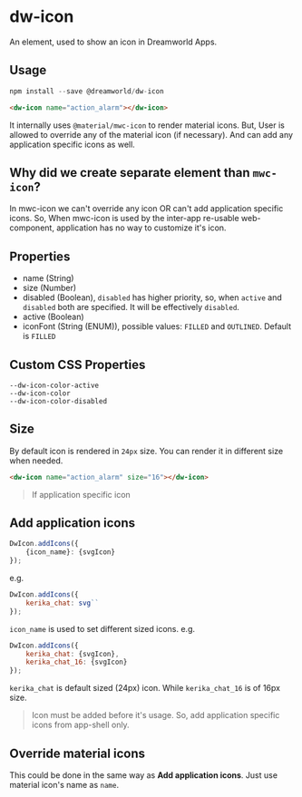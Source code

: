 # dw-icon

An element, used to show an icon in Dreamworld Apps.

## Usage
```js
npm install --save @dreamworld/dw-icon
```

```html
<dw-icon name="action_alarm"></dw-icon>
```

It internally uses `@material/mwc-icon` to render material icons. But, User is allowed to override any of the 
material icon (if necessary). And can add any application specific icons as well.

## Why did we create separate element than `mwc-icon`?
In mwc-icon we can't override any icon OR can't add application specific icons. So, When mwc-icon is used by 
the inter-app re-usable web-component, application has no way to customize it's icon.

## Properties
- name (String)
- size (Number)
- disabled (Boolean), `disabled` has higher priority, so, when  `active` and `disabled` both are specified. It will be
 effectively `disabled`.
- active (Boolean)
- iconFont (String (ENUM)), possible values: `FILLED` and `OUTLINED`. Default is `FILLED`

## Custom CSS Properties

```
--dw-icon-color-active
--dw-icon-color
--dw-icon-color-disabled
```

## Size 
By default icon is rendered in `24px` size. You can render it in different size when needed.


```html
<dw-icon name="action_alarm" size="16"></dw-icon>
```

> If application specific icon 

## Add application icons 
```js
DwIcon.addIcons({
    {icon_name}: {svgIcon}
});
```

e.g.

```js
DwIcon.addIcons({
    kerika_chat: svg``
});
```
`icon_name` is used to set different sized icons. e.g.
```js
DwIcon.addIcons({
    kerika_chat: {svgIcon},
    kerika_chat_16: {svgIcon}
});
```

`kerika_chat` is default sized (24px) icon. While `kerika_chat_16` is of 16px size.

> Icon must be added before it's usage. So, add application specific icons from app-shell only.

## Override material icons
This could be done in the same way as **Add application icons**. Just use material icon's name as `name`.